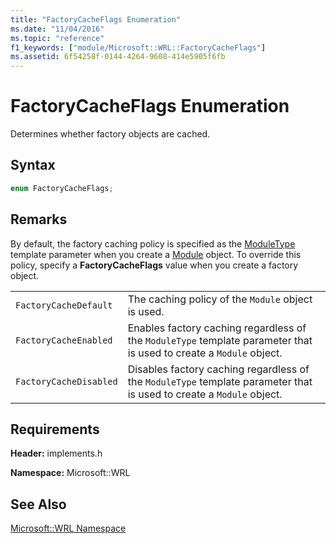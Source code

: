 ```yaml
---
title: "FactoryCacheFlags Enumeration"
ms.date: "11/04/2016"
ms.topic: "reference"
f1_keywords: ["module/Microsoft::WRL::FactoryCacheFlags"]
ms.assetid: 6f54258f-0144-4264-9608-414e5905f6fb
---
```

# FactoryCacheFlags Enumeration

Determines whether factory objects are cached.

## Syntax

```cpp
enum FactoryCacheFlags;
```

## Remarks

By default, the factory caching policy is specified as the [ModuleType](moduletype-enumeration.md) template parameter when you create a [Module](module-class.md) object. To override this policy, specify a **FactoryCacheFlags** value when you create a factory object.

|||
|-|-|
|`FactoryCacheDefault`|The caching policy of the `Module` object is used.|
|`FactoryCacheEnabled`|Enables factory caching regardless of the `ModuleType` template parameter that is used to create a `Module` object.|
|`FactoryCacheDisabled`|Disables factory caching regardless of the `ModuleType` template parameter that is used to create a `Module` object.|

## Requirements

**Header:** implements.h

**Namespace:** Microsoft::WRL

## See Also

[Microsoft::WRL Namespace](microsoft-wrl-namespace.md)